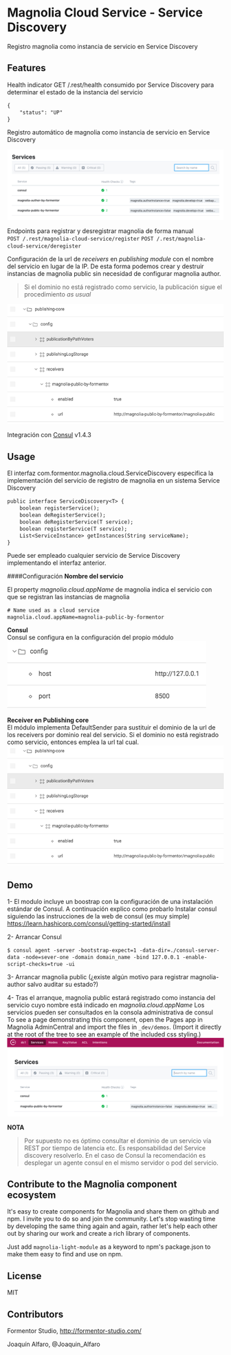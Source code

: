 # Magnolia Cloud Service - Service Discovery

Registro magnolia como instancia de servicio en Service Discovery 

## Features
Health indicator GET /.rest/health consumido por Service Discovery para determinar el estado de la instancia del servicio  

~~~~
{
    "status": "UP"
}
~~~~
Registro automático de magnolia como instancia de servicio en Service Discovery  

![Servicios en Consul](_dev/consul-services.png)

Endpoints para registrar y desregistrar magnolia de forma manual  
`POST /.rest/magnolia-cloud-service/register`
`POST /.rest/magnolia-cloud-service/deregister`

Configuración de la url de *receivers* en *publishing module* con el nombre del servicio en lugar de la IP. De esta forma podemos crear y destruir instancias de magnolia public sin necesidad de configurar magnolia author.
> Si el dominio no está registrado como servicio, la publicación sigue el procedimiento *as usual*  

![Ejemplo de configuración](_dev/publishing-core-receivers.png)

Integración con [Consul](https://www.consul.io/ "Consul") v1.4.3

## Usage
El interfaz com.formentor.magnolia.cloud.ServiceDiscovery especifica la implementación del servicio de registro de magnolia en un sistema Service Discovery  

~~~~
public interface ServiceDiscovery<T> {
    boolean registerService();
    boolean deRegisterService();
    boolean deRegisterService(T service);
    boolean registerService(T service);
    List<ServiceInstance> getInstances(String serviceName);
}
~~~~
Puede ser empleado cualquier servicio de Service Discovery implementando el interfaz anterior.

####Configuración
**Nombre del servicio**  

El property *magnolia.cloud.appName* de magnolia indica el servicio con que se registran las instancias de magnolia   

~~~~
# Name used as a cloud service
magnolia.cloud.appName=magnolia-public-by-formentor
~~~~

**Consul**  
Consul se configura en la configuración del propio módulo  
![Configuración consul](_dev/consul-config.png)
 
**Receiver en Publishing core**  
El módulo implementa DefaultSender para sustituir el dominio de la url de los receivers por dominio real del servicio.
Si el dominio no está registrado como servicio, entonces emplea la url tal cual.
![Ejemplo de configuración](_dev/publishing-core-receivers.png)

## Demo
1- El modulo incluye un boostrap con la configuración de una instalación estándar de Consul. A continuación explico como probarlo
Instalar consul siguiendo las instrucciones de la web de consul (es muy simple) https://learn.hashicorp.com/consul/getting-started/install

2- Arrancar Consul
~~~~
$ consul agent -server -bootstrap-expect=1 -data-dir=./consul-server-data -node=sever-one -domain domain_name -bind 127.0.0.1 -enable-script-checks=true -ui
~~~~

3- Arrancar magnolia public (¿existe algún motivo para registrar magnolia-author salvo auditar su estado?)

4- Tras el arranque, magnolia public estará registrado como instancia del servicio cuyo nombre está indicado en *magnolia.cloud.appName*
Los servicios pueden ser consultados en la consola administrativa de consul  
To see a page demonstrating this component, open the Pages app in Magnolia AdminCentral and import the files in `_dev/demos`. (Import it directly at the root of the tree to see an example of the included css styling.)
![Servicios en Consul](_dev/consul-ui.png)

**NOTA**
>Por supuesto no es óptimo consultar el dominio de un servicio vía REST por tiempo de latencia etc. Es responsabilidad
del Service discovery resolverlo. En el caso de Consul la recomendación es desplegar un agente consul en el mismo servidor o pod del servicio.

## Contribute to the Magnolia component ecosystem
It's easy to create components for Magnolia and share them on github and npm. I invite you to do so and join the community. Let's stop wasting time by developing the same thing again and again, rather let's help each other out by sharing our work and create a rich library of components.

Just add `magnolia-light-module` as a keyword to npm's package.json to make them easy to find and use on npm.

## License

MIT

## Contributors

Formentor Studio, http://formentor-studio.com/

Joaquín Alfaro, @Joaquin_Alfaro